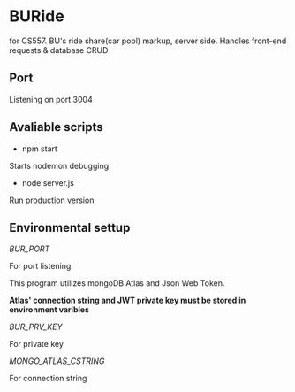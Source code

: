 # BURide

for CS557.
BU's ride share(car pool) markup, server side. 
Handles front-end requests & database CRUD

## Port
Listening on port 3004



## Avaliable scripts

* npm start

Starts nodemon debugging

* node server.js

Run production version



## Environmental settup

*BUR_PORT*

For port listening.

This program utilizes mongoDB Atlas and Json Web Token.

**Atlas' connection string and JWT private key must be stored in environment varibles**

*BUR_PRV_KEY*

For private key

*MONGO_ATLAS_CSTRING*

For connection string